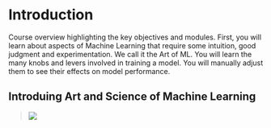 # Introduction

Course overview highlighting the key objectives and modules. First, you will learn about aspects of Machine Learning that require some intuition, good judgment and experimentation. We call it the Art of ML. You will learn the many knobs and levers involved in training a model. You will manually adjust them to see their effects on model performance.

## Introduing Art and Science of Machine Learning

> [![](https://img.youtube.com/vi//0.jpg)](https://youtu.be/)

